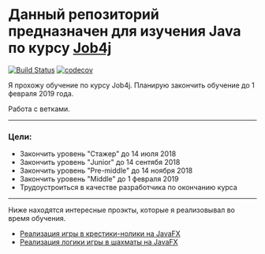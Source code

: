 # Данный репозиторий предназначен для изучения Java по курсу [Job4j](http://job4j.ru "http://job4j.ru")
[![Build Status](https://travis-ci.org/QmBo/job4j.svg?branch=master)](https://travis-ci.org/QmBo/job4j) [![codecov](https://codecov.io/gh/QmBo/job4j/branch/master/graph/badge.svg)](https://codecov.io/gh/QmBo/job4j)

Я прохожу обучение по курсу Job4j. Планирую закончить обучение до 1 февраля 2019 года.

Работа с ветками.

***
### Цели:
* Закончить уровень "Стажер" до 14 июля 2018
* Закончить уровень "Junior" до 14 сентябя 2018
* Закончить уровень "Pre-middle" до 14 ноября 2018
* Закончить уровень "Middle" до 1 февраля 2019
* Трудоустроиться в качестве разработчика по окончанию курса
***


Ниже находятся интересные проэкты, которые я реализовывал во время обучения.

* [Реализация игры в крестики-нолики на JavaFX](https://github.com/QmBo/job4j/tree/master/chapter_001/src/main/java/ru/job4j/tictactoe)
* [Реализация логики игры в шахматы на JavaFX](https://github.com/QmBo/job4j/tree/master/chapter_002/src/main/java/ru/job4j/chess)